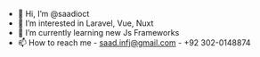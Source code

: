 - 👋 Hi, I’m @saadioct
- 👀 I’m interested in Laravel, Vue, Nuxt
- 🌱 I’m currently learning new Js Frameworks
- 📫 How to reach me
      - saad.infj@gmail.com
      - +92 302-0148874
